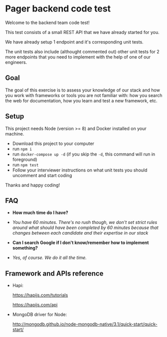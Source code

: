 # Pager backend code test

Welcome to the backend team code test!

This test consists of a small REST API that we have already started for you.  

We have already setup 1 endpoint and it's corresponding unit tests.  

The unit tests also include (althought commented out) other unit tests for 2 more endpoints that you need to implement with the help of one of our engineers.

## Goal

The goal of this exercise is to assess your knowledge of our stack and how you work with frameworks or tools you are not familiar with: how you search the web for documentation, how you learn and test a new framework, etc.

## Setup

This project needs Node (version >= 8) and Docker installed on your machine.

- Download this project to your computer
- run `npm i`
- run `docker-compose up -d` (if you skip the `-d`, this command will run in
    foreground)
- run `npm test`
- Follow your interviewer instructions on what unit tests you should uncomment and start coding

Thanks and happy coding!

## FAQ

- **How much time do I have?**
-  *You have 60 minutes. There's no rush though, we don't set strict rules around what should have been completed by 60 minutes because that changes between each candidate and their expertise in our stack*

- **Can I search Google if I don't know/remember how to implement something?**
-  *Yes, of course. We do it all the time.*


## Framework and APIs reference

- Hapi:

    https://hapijs.com/tutorials

    https://hapijs.com/api
    
- MongoDB driver for Node:

    http://mongodb.github.io/node-mongodb-native/3.1/quick-start/quick-start/
    
    
